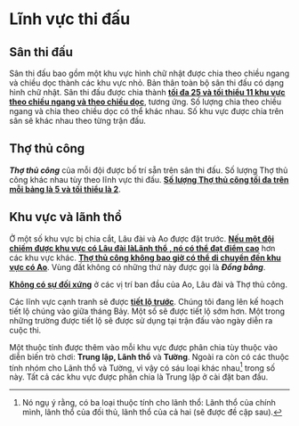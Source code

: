 # Lĩnh vực thi đấu

## Sân thi đấu

Sân thi đấu bao gồm một khu vực hình chữ nhật được chia theo chiều ngang và chiều dọc thành các khu vực nhỏ.
Bản thân toàn bộ sân thi đấu có dạng hình chữ nhật.
Sân thi đấu được chia thành **<u>tối đa 25 và tối thiểu 11 khu vực theo chiều ngang và theo chiều dọc</u>**, tương ứng.
Số lượng chia theo chiều ngang và chia theo chiều dọc có thể khác nhau. Số khu vực được chia trên sân sẽ khác nhau theo từng trận đấu.

## Thợ thủ công

**_Thợ thủ công_** của mỗi đội được bố trí sẵn trên sân thi đấu.
Số lượng Thợ thủ công khác nhau tùy theo lĩnh vực thi đấu.
**<u>Số lượng Thợ thủ công tối đa trên mỗi bảng là 5 và tối thiểu là 2</u>**.

## Khu vực và lãnh thổ

Ở một số khu vực bị chia cắt, Lâu đài và Ao được đặt trước.
**<u>Nếu một đội chiếm được khu vực có Lâu đài làLãnh thổ , nó có thể đạt điểm cao</u>** hơn các khu vực khác.
**<u>Thợ thủ công không bao giờ có thể di chuyển đến khu vực có Ao</u>**.
Vùng đất không có những thứ này được gọi là _**Đồng bằng**_.

**<u>Không có sự đối xứng</u>** ở các vị trí ban đầu của Ao, Lâu đài và Thợ thủ công.

Các lĩnh vực cạnh tranh sẽ được **<u>tiết lộ trước</u>**.
Chúng tôi đang lên kế hoạch tiết lộ chúng vào giữa tháng Bảy.
Một số sẽ được tiết lộ sớm hơn.
Một trong những trường được tiết lộ sẽ được sử dụng tại trận đấu vào ngày diễn ra cuộc thi.

Một thuộc tính được thêm vào mỗi khu vực được phân chia tùy thuộc vào diễn biến trò chơi: **Trung lập, Lãnh thổ** và **Tường**.
Ngoài ra còn có các thuộc tính nhóm cho Lãnh thổ và Tường, vì vậy có sáu loại khác nhau[^1] trong số này.
Tất cả các khu vực được phân chia là Trung lập ở cài đặt ban đầu.

[^1]: Nó ngụ ý rằng, có ba loại thuộc tính cho lãnh thổ: Lãnh thổ của chính mình, lãnh thổ của đối thủ, lãnh thổ của cả hai (sẽ được đề cập sau).
